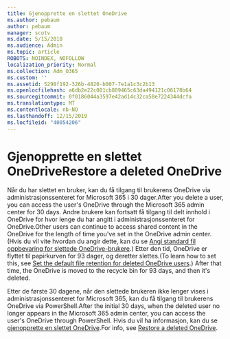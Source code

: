 ```yaml
---
title: Gjenopprette en slettet OneDrive
ms.author: pebaum
author: pebaum
manager: scotv
ms.date: 5/15/2018
ms.audience: Admin
ms.topic: article
ROBOTS: NOINDEX, NOFOLLOW
localization_priority: Normal
ms.collection: Adm_O365
ms.custom: ''
ms.assetid: 5298f192-326b-4820-b007-7e1a1c3c2b13
ms.openlocfilehash: a6db2e22c001cb809465c63da494121c06178b64
ms.sourcegitcommit: 0f0186044a3597e42ad14c32ca58e7224344dcfa
ms.translationtype: MT
ms.contentlocale: nb-NO
ms.lasthandoff: 12/15/2019
ms.locfileid: "40054206"
---
```

# <a name="restore-a-deleted-onedrive"></a><span data-ttu-id="e9260-102">Gjenopprette en slettet OneDrive</span><span class="sxs-lookup"><span data-stu-id="e9260-102">Restore a deleted OneDrive</span></span>

<span data-ttu-id="e9260-103">Når du har slettet en bruker, kan du få tilgang til brukerens OneDrive via administrasjonssenteret for Microsoft 365 i 30 dager.</span><span class="sxs-lookup"><span data-stu-id="e9260-103">After you delete a user, you can access the user's OneDrive through the Microsoft 365 admin center for 30 days.</span></span> <span data-ttu-id="e9260-104">Andre brukere kan fortsatt få tilgang til delt innhold i OneDrive for hvor lenge du har angitt i administrasjonssenteret for OneDrive.</span><span class="sxs-lookup"><span data-stu-id="e9260-104">Other users can continue to access shared content in the OneDrive for the length of time you've set in the OneDrive admin center.</span></span> <span data-ttu-id="e9260-105">(Hvis du vil vite hvordan du angir dette, kan du se [Angi standard fil oppbevaring for slettede OneDrive-brukere](https://go.microsoft.com/fwlink/?linkid=874267).) Etter den tid, OneDrive er flyttet til papirkurven for 93 dager, og deretter slettes.</span><span class="sxs-lookup"><span data-stu-id="e9260-105">(To learn how to set this, see [Set the default file retention for deleted OneDrive users](https://go.microsoft.com/fwlink/?linkid=874267).) After that time, the OneDrive is moved to the recycle bin for 93 days, and then it's deleted.</span></span>
  
<span data-ttu-id="e9260-106">Etter de første 30 dagene, når den slettede brukeren ikke lenger vises i administrasjonssenteret for Microsoft 365, kan du få tilgang til brukerens OneDrive via PowerShell.</span><span class="sxs-lookup"><span data-stu-id="e9260-106">After the initial 30 days, when the deleted user no longer appears in the Microsoft 365 admin center, you can access the user's OneDrive through PowerShell.</span></span> <span data-ttu-id="e9260-107">Hvis du vil ha informasjon, kan du se [gjenopprette en slettet OneDrive](https://go.microsoft.com/fwlink/?linkid=874269).</span><span class="sxs-lookup"><span data-stu-id="e9260-107">For info, see [Restore a deleted OneDrive](https://go.microsoft.com/fwlink/?linkid=874269).</span></span>
  

